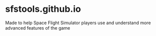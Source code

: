 # sfstools.github.io
 Made to help Space Flight Simulator players use and understand more advanced features of the game
